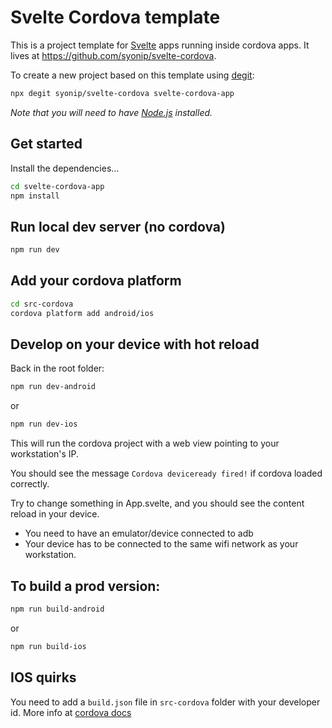 
# Svelte Cordova template

This is a project template for [Svelte](https://svelte.dev) apps running inside cordova apps. It lives at https://github.com/syonip/svelte-cordova.

To create a new project based on this template using [degit](https://github.com/Rich-Harris/degit):

```bash
npx degit syonip/svelte-cordova svelte-cordova-app
```

*Note that you will need to have [Node.js](https://nodejs.org) installed.*


## Get started

Install the dependencies...

```bash
cd svelte-cordova-app
npm install
```

## Run local dev server (no cordova)

```bash
npm run dev
```

## Add your cordova platform

```bash
cd src-cordova
cordova platform add android/ios
```

## Develop on your device with hot reload

Back in the root folder:
```bash
npm run dev-android
```
or
```bash
npm run dev-ios
```

This will run the cordova project with a web view pointing to your workstation's IP.

You should see the message `Cordova deviceready fired!` if cordova loaded correctly.

Try to change something in App.svelte, and you should see the content reload in your device.

* You need to have an emulator/device connected to adb 
* Your device has to be connected to the same wifi network as your workstation.

## To build a prod version:

```bash
npm run build-android
```
or
```bash
npm run build-ios
```

## IOS quirks

You need to add a `build.json` file in `src-cordova` folder with your developer id. More info at [cordova docs](https://cordova.apache.org/docs/en/latest/guide/platforms/ios/)